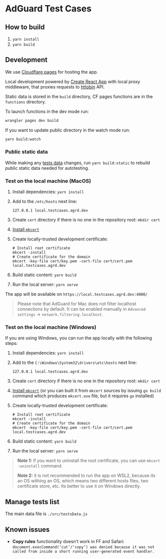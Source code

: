 # AdGuard Test Cases

## How to build

1. `yarn install`
2. `yarn build`

## Development

We use [Cloudflare pages](https://developers.cloudflare.com/pages) for hosting the app.

Local development powered by [Create React App](https://create-react-app.dev) with local proxy middleware, that proxies requests to [httpbin](https://httpbin.agrd.dev/) API.

Static data is stored in the `build` directory, CF pages functions are in the `functions` directory.

To launch functions in the dev mode run:

```sh
wrangler pages dev build
```

If you want to update public directory in the watch mode run:

```sh
yarn build:watch
```

### Public static data

While making any [tests data](#tests-data) changes, run `yarn build:static` to rebuild public static data needed for autotesting.

### <a name="test-local-macos"> Test on the local machine (MacOS)

1. Install dependencies: `yarn install`
2. Add to the `/etc/hosts` next line:

    ```hosts
    127.0.0.1 local.testcases.agrd.dev
    ```

3. Create `cert` directory if there is no one in the repository root: `mkdir cert`
4. [Install `mkcert`](https://github.com/FiloSottile/mkcert#readme)
5. Create locally-trusted development certificate:

   ```shell
   # Install root certificate
   mkcert -install
   # Create certificate for the domain
   mkcert -key-file cert/key.pem -cert-file cert/cert.pem local.testcases.agrd.dev
   ```

6. Build static content: `yarn build`
7. Run the local server: `yarn serve`

The app will be available on `https://local.testcases.agrd.dev:4000/`

> Please note that AdGuard for Mac does not filter localhost connections by default.
> It can be enabled manually in `Advanced settings` -> `network.filtering.localhost`.

### Test on the local machine (Windows)

If you are using Windows, you can run the app locally with the following steps:

1. Install dependencies: `yarn install`
2. Add to the `C:\Windows\System32\drivers\etc\hosts` next line:

    ```hosts
    127.0.0.1 local.testcases.agrd.dev
    ```

3. Create `cert` directory if there is no one in the repository root: `mkdir cert`
4. [Install `mkcert`](https://github.com/FiloSottile/mkcert?tab=readme-ov-file#windows) (or you can built it from `mkcert` sources by issuing `go build` command which produces `mkcert.exe` file, but it requires `go` installed)
5. Create locally-trusted development certificate:

   ```shell
   # Install root certificate
   mkcert -install
   # Create certificate for the domain
   mkcert -key-file cert/key.pem -cert-file cert/cert.pem local.testcases.agrd.dev
   ```

6. Build static content: `yarn build`
7. Run the local server: `yarn serve`

> **Note 1:** if you want to uninstall the root certificate, you can use
> `mkcert -uninstall` command.
>
> **Note 2:** it is not recommended to run the app on WSL2, because its an OS withing an OS,
> which means two different hosts files, two certificate store, etc.
> Its better to use it on Windows directly.

## <a name="tests-data"></a> Manage tests list

The main data file is `./src/testsData.js`

## Known issues

- **Copy rules** functionality doesn't work in FF and Safari:
  `document.execCommand(‘cut’/‘copy’) was denied because it was not called from inside a short running user-generated event handler.`
